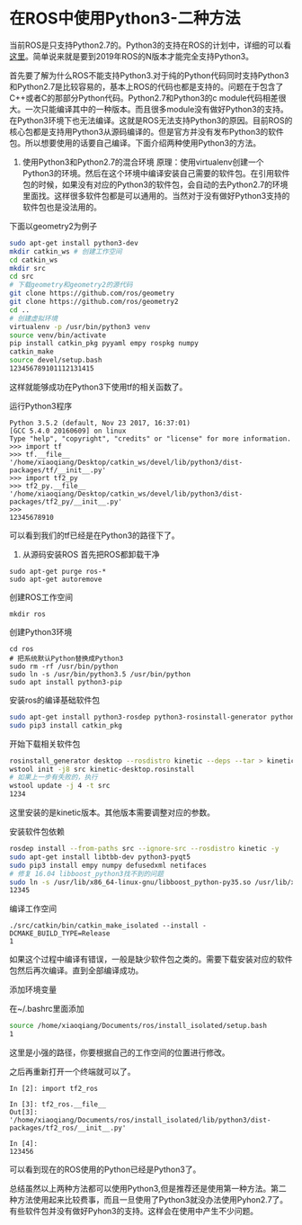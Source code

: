 # 在ROS中使用Python3-二种方法

当前ROS是只支持Python2.7的。Python3的支持在ROS的计划中，详细的可以看[这里](https://github.com/ros-infrastructure/rep/blob/rep151/rep-0151.rst)。简单说来就是要到2019年ROS的N版本才能完全支持Python3。

首先要了解为什么ROS不能支持Python3.对于纯的Python代码同时支持Python3和Python2.7是比较容易的，基本上ROS的代码也都是支持的。问题在于包含了C++或者C的那部分Python代码。Python2.7和Python3的c module代码相差很大。一次只能编译其中的一种版本。而且很多module没有做好Python3的支持。在Python3环境下也无法编译。这就是ROS无法支持Python3的原因。目前ROS的核心包都是支持用Python3从源码编译的。但是官方并没有发布Python3的软件包。所以想要使用的话要自己编译。下面介绍两种使用Python3的方法。

1. 使用Python3和Python2.7的混合环境
   原理：使用virtualenv创建一个Python3的环境。然后在这个环境中编译安装自己需要的软件包。在引用软件包的时候，如果没有对应的Python3的软件包，会自动的去Python2.7的环境里面找。这样很多软件包都是可以通用的。当然对于没有做好Python3支持的软件包也是没法用的。

下面以geometry2为例子

```bash
sudo apt-get install python3-dev
mkdir catkin_ws # 创建工作空间
cd catkin_ws
mkdir src
cd src 
# 下载geometry和geometry2的源代码
git clone https://github.com/ros/geometry
git clone https://github.com/ros/geometry2
cd ..
# 创建虚拟环境
virtualenv -p /usr/bin/python3 venv
source venv/bin/activate
pip install catkin_pkg pyyaml empy rospkg numpy
catkin_make
source devel/setup.bash
123456789101112131415
```

这样就能够成功在Python3下使用tf的相关函数了。

运行Python3程序

```
Python 3.5.2 (default, Nov 23 2017, 16:37:01) 
[GCC 5.4.0 20160609] on linux
Type "help", "copyright", "credits" or "license" for more information.
>>> import tf
>>> tf.__file__
'/home/xiaoqiang/Desktop/catkin_ws/devel/lib/python3/dist-packages/tf/__init__.py'
>>> import tf2_py
>>> tf2_py.__file__
'/home/xiaoqiang/Desktop/catkin_ws/devel/lib/python3/dist-packages/tf2_py/__init__.py'
>>> 
12345678910
```

可以看到我们的tf已经是在Python3的路径下了。

1. 从源码安装ROS
   首先把ROS都卸载干净

```
sudo apt-get purge ros-*
sudo apt-get autoremove
```

创建ROS工作空间

```
mkdir ros
```

创建Python3环境

```
cd ros
# 把系统默认Python替换成Python3
sudo rm -rf /usr/bin/python
sudo ln -s /usr/bin/python3.5 /usr/bin/python
sudo apt install python3-pip
```

安装ros的编译基础软件包

```bash
sudo apt-get install python3-rosdep python3-rosinstall-generator python3-wstool python3-rosinstall build-essential
sudo pip3 install catkin_pkg
```

开始下载相关软件包

```bash
rosinstall_generator desktop --rosdistro kinetic --deps --tar > kinetic-desktop.rosinstall
wstool init -j8 src kinetic-desktop.rosinstall
# 如果上一步有失败的，执行
wstool update -j 4 -t src
1234
```

这里安装的是kinetic版本。其他版本需要调整对应的参数。

安装软件包依赖

```bash
rosdep install --from-paths src --ignore-src --rosdistro kinetic -y
sudo apt-get install libtbb-dev python3-pyqt5
sudo pip3 install empy numpy defusedxml netifaces
# 修复 16.04 libboost_python3找不到的问题
sudo ln -s /usr/lib/x86_64-linux-gnu/libboost_python-py35.so /usr/lib/x86_64-linux-gnu/libboost_python3.so
12345
```

编译工作空间

```
./src/catkin/bin/catkin_make_isolated --install -DCMAKE_BUILD_TYPE=Release
1
```

如果这个过程中编译有错误，一般是缺少软件包之类的。需要下载安装对应的软件包然后再次编译。直到全部编译成功。

添加环境变量

在~/.bashrc里面添加

```bash
source /home/xiaoqiang/Documents/ros/install_isolated/setup.bash
1
```

这里是小强的路径，你要根据自己的工作空间的位置进行修改。

之后再重新打开一个终端就可以了。

```
In [2]: import tf2_ros

In [3]: tf2_ros.__file__
Out[3]: '/home/xiaoqiang/Documents/ros/install_isolated/lib/python3/dist-packages/tf2_ros/__init__.py'

In [4]: 
123456
```

可以看到现在的ROS使用的Python已经是Python3了。

总结虽然以上两种方法都可以使用Python3,但是推荐还是使用第一种方法。第二种方法使用起来比较费事，而且一旦使用了Python3就没办法使用Pyhon2.7了。有些软件包并没有做好Pyhon3的支持。这样会在使用中产生不少问题。